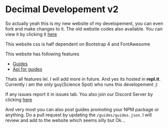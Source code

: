 # Decimal Developement v2 
So actually yeah this is my new website of my developement, you can even fork and make changes to it. 
The old website codes also available. You can view it by clicking it [here](https://github.com/Scientific-Guy/decimaldev-old)

This website css is half dependent on Bootstrap 4 and FontAwesome

This website has following features
- [Guides](https://decimaldev.repl.co/guides)
- [Api for guides](https://decimaldev.repl.co/guides/decimal-guides-api)

Thats all features lel. I will add more in future.
And yes its hosted in **repl.it**.
Currently i am the only guy(Science Spot) who runs this developement ;)

If any issues report it in issues tab.
You also join our Discord Server by clicking [here](https://discord.gg/FrduEZd)

And very most you can also post guides promoting your NPM package or anything. Do a pull request by updating the `/guides/guides.json`. I will review and add to the website which seems silly but Ok...
